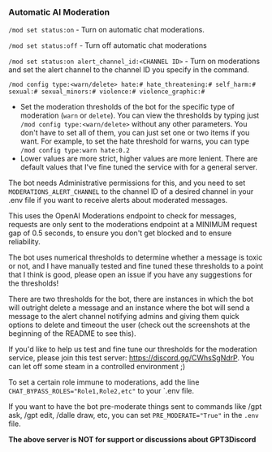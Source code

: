### Automatic AI Moderation  
  
`/mod set status:on` - Turn on automatic chat moderations.   
  
`/mod set status:off` - Turn off automatic chat moderations  
  
`/mod set status:on alert_channel_id:<CHANNEL ID>` - Turn on moderations and set the alert channel to the channel ID you specify in the command.  
  
`/mod config type:<warn/delete> hate:# hate_threatening:# self_harm:# sexual:# sexual_minors:# violence:# violence_graphic:#`  
- Set the moderation thresholds of the bot for the specific type of moderation (`warn` or `delete`). You can view the thresholds by typing just `/mod config type:<warn/delete>` without any other parameters. You don't have to set all of them, you can just set one or two items if you want. For example, to set the hate threshold for warns, you can type `/mod config type:warn hate:0.2`  
- Lower values are more strict, higher values are more lenient. There are default values that I've fine tuned the service with for a general server.  
  
The bot needs Administrative permissions for this, and you need to set `MODERATIONS_ALERT_CHANNEL` to the channel ID of a desired channel in your .env file if you want to receive alerts about moderated messages.  
  
This uses the OpenAI Moderations endpoint to check for messages, requests are only sent to the moderations endpoint at a MINIMUM request gap of 0.5 seconds, to ensure you don't get blocked and to ensure reliability.   
  
The bot uses numerical thresholds to determine whether a message is toxic or not, and I have manually tested and fine tuned these thresholds to a point that I think is good, please open an issue if you have any suggestions for the thresholds!  
  
There are two thresholds for the bot, there are instances in which the bot will outright delete a message and an instance where the bot will send a message to the alert channel notifying admins and giving them quick options to delete and timeout the user (check out the screenshots at the beginning of the README to see this).  
  
If you'd like to help us test and fine tune our thresholds for the moderation service, please join this test server: https://discord.gg/CWhsSgNdrP. You can let off some steam in a controlled environment ;)  
  
To set a certain role immune to moderations, add the line `CHAT_BYPASS_ROLES="Role1,Role2,etc"` to your `.env file.  

If you want to have the bot pre-moderate things sent to commands like /gpt ask, /gpt edit, /dalle draw, etc, you can set `PRE_MODERATE="True"` in the `.env` file.

**The above server is NOT for support or discussions about GPT3Discord**  
  
